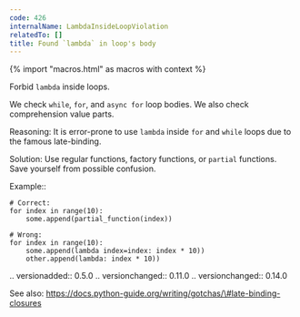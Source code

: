 ```yaml
---
code: 426
internalName: LambdaInsideLoopViolation
relatedTo: []
title: Found `lambda` in loop's body
---
```


{% import "macros.html" as macros with context %}

Forbid `lambda` inside loops.

We check `while`, `for`, and `async for` loop bodies. We also check
comprehension value parts.

Reasoning: It is error-prone to use `lambda` inside `for` and `while`
loops due to the famous late-binding.

Solution: Use regular functions, factory functions, or `partial`
functions. Save yourself from possible confusion.

Example::

    # Correct:
    for index in range(10):
        some.append(partial_function(index))
    
    # Wrong:
    for index in range(10):
        some.append(lambda index=index: index * 10))
        other.append(lambda: index * 10))

.. versionadded:: 0.5.0 .. versionchanged:: 0.11.0 .. versionchanged::
0.14.0

See also:
https://docs.python-guide.org/writing/gotchas/\#late-binding-closures